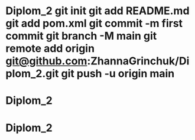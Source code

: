 # Diplom_2 git init git add README.md git add pom.xml git commit -m first commit git branch -M main git remote add origin git@github.com:ZhannaGrinchuk/Diplom_2.git git push -u origin main
# Diplom_2
# Diplom_2
